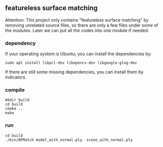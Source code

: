 ## featureless surface matching

Attention: This project only contains "featureless surface matching" by removing unrelated source files, 
so there are only a few files under some of the modules.
Later we can put all the codes into one module if needed.

### dependency

If your operating system is Ubuntu, you can install the dependencies by:

```
sudo apt install libpcl-dev libopencv-dev libgoogle-glog-dev
```

If there are still some missing dependencies, you can install them by indicators.

### compile
```
mkdir build 
cd build
cmake ..
make
```

### run
```
cd build
./bin/NFMatch model_with_normal.ply  scene_with_normal.ply
```



